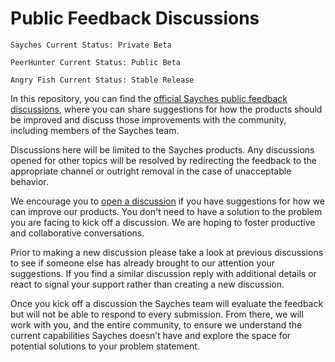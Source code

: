 # Public Feedback Discussions

`Sayches Current Status: Private Beta`

`PeerHunter Current Status: Public Beta`

`Angry Fish Current Status: Stable Release`

In this repository, you can find the [official Sayches public feedback discussions](https://github.com/Sayches/feedback/discussions), where you can share suggestions for how the products should be improved and discuss those improvements with the community, including members of the Sayches team.

Discussions here will be limited to the Sayches products. Any discussions opened for other topics will be resolved by redirecting the feedback to the appropriate channel or outright removal in the case of unacceptable behavior.

We encourage you to [open a discussion](https://github.com/Sayches/feedback/discussions) if you have suggestions for how we can improve our products. You don't need to have a solution to the problem you are facing to kick off a discussion. We are hoping to foster productive and collaborative conversations.

Prior to making a new discussion please take a look at previous discussions to see if someone else has already brought to our attention your suggestions. If you find a similar discussion reply with additional details or react to signal your support rather than creating a new discussion.

Once you kick off a discussion the Sayches team will evaluate the feedback but will not be able to respond to every submission. From there, we will work with you, and the entire community, to ensure we understand the current capabilities Sayches doesn’t have and explore the space for potential solutions to your problem statement.
